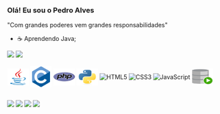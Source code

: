 ### Olá! Eu sou o Pedro Alves

"Com grandes poderes vem grandes responsabilidades"

- ☕ Aprendendo Java;

<div>
  <a href="https://github.com/PedroAlvss"></a>
  <img height="180em" src="https://github-readme-stats.vercel.app/api?username=PedroAlvss&show_icons=true&theme=merko&include_all_commits=true&count_private=true"/>
  <img height="180em" src="https://github-readme-stats.vercel.app/api/top-langs/?username=PedroAlvss&layout=compact&langs_count=7&theme=merko"/>
</div>
  
<div style="display: inline_block"><br>
  <img align="center" alt="Java" height="40" width="50" src="https://github.com/devicons/devicon/blob/master/icons/java/java-original.svg">
  <img align="center" alt="C" heinght="40" width="50" src="https://github.com/devicons/devicon/blob/master/icons/c/c-original.svg">
  <img align="center" alt="PHP" height="40" width="50" src="https://github.com/devicons/devicon/blob/master/icons/php/php-original.svg">
  <img align="center" alt="Python" height="40" width="50" src="https://raw.githubusercontent.com/devicons/devicon/master/icons/python/python-original.svg">
  <img align="center" alt="HTML5" height="40" width="50" src="https://cdn.jsdelivr.net/gh/devicons/devicon/icons/html5/html5-original-wordmark.svg"/>
  <img align="center" alt="CSS3" height="40" width="50" src="https://cdn.jsdelivr.net/gh/devicons/devicon/icons/css3/css3-original-wordmark.svg"/>
  <img align="center" alt="JavaScript" height="40" width="50" src="https://cdn.jsdelivr.net/gh/devicons/devicon/icons/javascript/javascript-original.svg"/>
  <img align="center" alt="SQL" height="40" width="50" src="https://github.com/devicons/devicon/blob/master/icons/sqldeveloper/sqldeveloper-original.svg"/>
</div>
  
  ##
  
<div> 
  <a href="https://www.youtube.com/@pedroalves6893" target="_blank"><img src="https://img.shields.io/badge/YouTube-FF0000?style=for-the-badge&logo=youtube&logoColor=white" target="_blank"></a>
  <a href="https://www.instagram.com/pe.alvss_/" target="_blank"><img src="https://img.shields.io/badge/-Instagram-%23E4405F?style=for-the-badge&logo=instagram&logoColor=white" target="_blank"></a> 
  <a href = "mailto:pedaloliver@gmail.com"><img src="https://img.shields.io/badge/-Gmail-%23333?style=for-the-badge&logo=gmail&logoColor=white" target="_blank"></a>
  <a href="https://www.linkedin.com/in/pedro-alves-de-oliveira-699554310/" target="_blank"><img src="https://img.shields.io/badge/-LinkedIn-%230077B5?style=for-the-badge&logo=linkedin&logoColor=white" target="_blank"></a>
</div>
